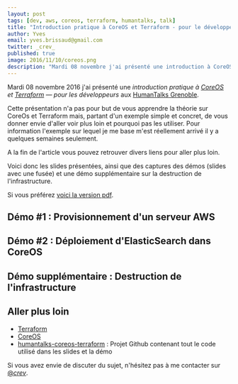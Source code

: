 ```yaml
---
layout: post
tags: [dev, aws, coreos, terraform, humantalks, talk]
title: "Introduction pratique à CoreOS et Terraform - pour le développeur"
author: Yves
email: yves.brissaud@gmail.com
twitter: _crev_
published: true
image: 2016/11/10/coreos.png
description: "Mardi 08 novembre j'ai présenté une introduction à CoreOS et Terraform aux HumanTalks de Grenoble. Voici les slides et des captures des démos."
---
```


Mardi 08 novembre 2016 j'ai présenté une _introduction pratique à [CoreOS](https://coreos.com/) et
[Terraform](https://www.terraform.io/) — pour les développeurs_ aux [HumanTalks Grenoble](http://humantalks.com/cities/grenoble/).

Cette présentation n'a pas pour but de vous apprendre la théorie sur CoreOs et
Terraform mais, partant d'un exemple simple et concret, de vous donner envie
d'aller voir plus loin et pourquoi pas les utiliser. Pour information l'exemple
sur lequel je me base m'est réellement arrivé il y a quelques semaines
seulement.

A la fin de l'article vous pouvez retrouver divers liens pour aller plus loin.

Voici donc les slides présentées, ainsi que des captures des démos (slides avec
une fusée) et une démo supplémentaire sur la destruction de l'infrastructure.

<script async="async" class="speakerdeck-embed" data-id="0415a10ebe8c4b04af91acf5373ab5da" data-ratio="1.33333333333333" src="//speakerdeck.com/assets/embed.js"></script>

Si vous préférez [voici la version
pdf](introduction-pratique-coreos-terraform.pdf).

## Démo #1 : Provisionnement d'un serveur AWS

<script type="text/javascript" src="https://asciinema.org/a/92142.js" id="asciicast-92142" async="async"></script>

## Démo #2 : Déploiement d'ElasticSearch dans CoreOS

<script type="text/javascript" src="https://asciinema.org/a/92145.js" id="asciicast-92145" async="async"></script>

## Démo supplémentaire : Destruction de l'infrastructure

<script type="text/javascript" src="https://asciinema.org/a/92147.js" id="asciicast-92147" async="async"></script>

## Aller plus loin

* [Terraform](https://www.terraform.io)
* [CoreOS](https://coreos.com)
* [humantalks-coreos-terraform](https://github.com/eunomie/humantalks-coreos-terraform) : Projet Github contenant tout le code utilisé dans les slides et la démo

Si vous avez envie de discuter du sujet, n'hésitez pas à me contacter sur [@_crev_](https://twitter.com/_crev_).


